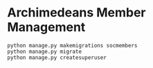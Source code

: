 # Archimedeans Member Management

```
python manage.py makemigrations socmembers
python manage.py migrate
python manage.py createsuperuser
```